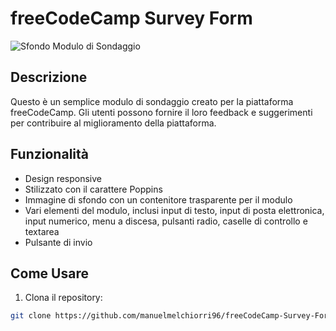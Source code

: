 # freeCodeCamp Survey Form

![Sfondo Modulo di Sondaggio](https://cdn.freecodecamp.org/testable-projects-fcc/images/survey-form-background.jpeg)

## Descrizione

Questo è un semplice modulo di sondaggio creato per la piattaforma freeCodeCamp. Gli utenti possono fornire il loro feedback e suggerimenti per contribuire al miglioramento della piattaforma.

## Funzionalità

- Design responsive
- Stilizzato con il carattere Poppins
- Immagine di sfondo con un contenitore trasparente per il modulo
- Vari elementi del modulo, inclusi input di testo, input di posta elettronica, input numerico, menu a discesa, pulsanti radio, caselle di controllo e textarea
- Pulsante di invio

## Come Usare

1. Clona il repository:

```bash
git clone https://github.com/manuelmelchiorri96/freeCodeCamp-Survey-Form.git
```
